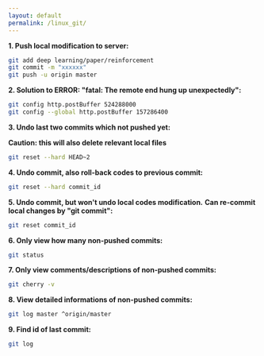```yaml
---
layout: default
permalink: /linux_git/
---
```


**1. Push local modification to server:**

```bash
git add deep learning/paper/reinforcement
git commit -m "xxxxxx"
git push -u origin master
```

**2. Solution to ERROR: "fatal: The remote end hung up unexpectedly":**

```bash
git config http.postBuffer 524288000
git config --global http.postBuffer 157286400
```

**3. Undo last two commits which not pushed yet:**

**Caution: this will also delete relevant local files**

```bash
git reset --hard HEAD~2
```

**4. Undo commit, also roll-back codes to previous commit:**

```bash
git reset --hard commit_id
```

**5. Undo commit, but won't undo local codes modification.**
**Can re-commit local changes by "git commit":**

```bash
git reset commit_id
```

**6. Only view how many non-pushed commits:**

```bash
git status
```

**7. Only view comments/descriptions of non-pushed commits:**

```bash
git cherry -v
```

**8. View detailed informations of non-pushed commits:**

```bash
git log master ^origin/master
```

**9. Find id of last commit:**

```bash
git log
```
